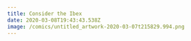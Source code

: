 ```yaml
---
title: Consider the Ibex
date: 2020-03-08T19:43:43.538Z
image: /comics/untitled_artwork-2020-03-07t215829.994.png
---
```

